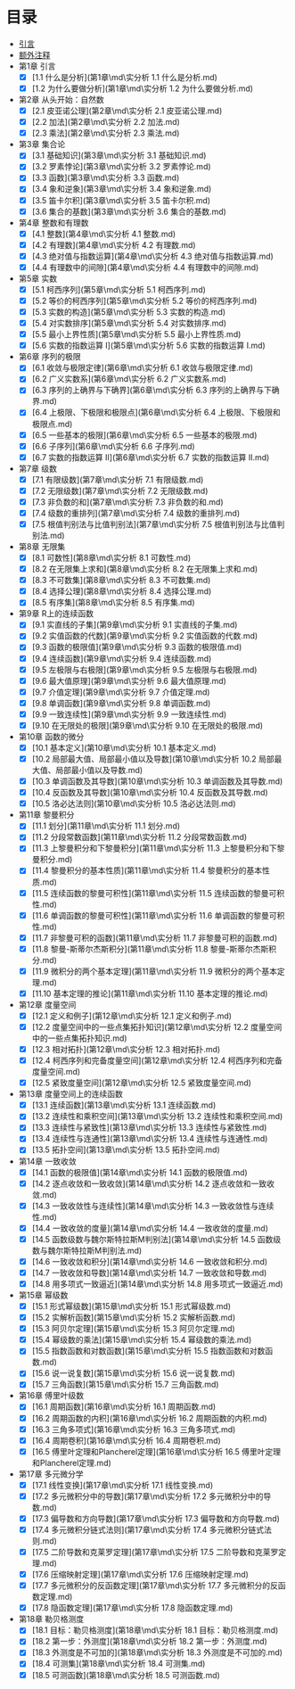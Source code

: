 # 目录

* [引言](README.md)
* [额外注释](额外注释\md\额外注释.md)
* 第1章 引言
  * [x] [1.1 什么是分析](第1章\md\实分析 1.1 什么是分析.md)
  * [x] [1.2 为什么要做分析](第1章\md\实分析 1.2 为什么要做分析.md)
* 第2章 从头开始：自然数
  * [x] [2.1 皮亚诺公理](第2章\md\实分析 2.1 皮亚诺公理.md)
  * [x] [2.2 加法](第2章\md\实分析 2.2 加法.md)
  * [x] [2.3 乘法](第2章\md\实分析 2.3 乘法.md)
* 第3章 集合论
  * [x] [3.1 基础知识](第3章\md\实分析 3.1 基础知识.md)
  * [x] [3.2 罗素悖论](第3章\md\实分析 3.2 罗素悖论.md)
  * [x] [3.3 函数](第3章\md\实分析 3.3 函数.md)
  * [x] [3.4 象和逆象](第3章\md\实分析 3.4 象和逆象.md)
  * [x] [3.5 笛卡尔积](第3章\md\实分析 3.5 笛卡尔积.md)
  * [x] [3.6 集合的基数](第3章\md\实分析 3.6 集合的基数.md)
* 第4章 整数和有理数
  * [x] [4.1 整数](第4章\md\实分析 4.1 整数.md)
  * [x] [4.2 有理数](第4章\md\实分析 4.2 有理数.md)
  * [x] [4.3 绝对值与指数运算](第4章\md\实分析 4.3 绝对值与指数运算.md)
  * [x] [4.4 有理数中的间隙](第4章\md\实分析 4.4 有理数中的间隙.md)
* 第5章 实数
  * [x] [5.1 柯西序列](第5章\md\实分析 5.1 柯西序列.md)
  * [x] [5.2 等价的柯西序列](第5章\md\实分析 5.2 等价的柯西序列.md)
  * [x] [5.3 实数的构造](第5章\md\实分析 5.3 实数的构造.md)
  * [x] [5.4 对实数排序](第5章\md\实分析 5.4 对实数排序.md)
  * [x] [5.5 最小上界性质](第5章\md\实分析 5.5 最小上界性质.md)
  * [x] [5.6 实数的指数运算 I](第5章\md\实分析 5.6 实数的指数运算 I.md)
* 第6章 序列的极限
  * [x] [6.1 收敛与极限定律](第6章\md\实分析 6.1 收敛与极限定律.md)
  * [x] [6.2 广义实数系](第6章\md\实分析 6.2 广义实数系.md)
  * [x] [6.3 序列的上确界与下确界](第6章\md\实分析 6.3 序列的上确界与下确界.md)
  * [x] [6.4 上极限、下极限和极限点](第6章\md\实分析 6.4 上极限、下极限和极限点.md)
  * [x] [6.5 一些基本的极限](第6章\md\实分析 6.5 一些基本的极限.md)
  * [x] [6.6 子序列](第6章\md\实分析 6.6 子序列.md)
  * [x] [6.7 实数的指数运算 II](第6章\md\实分析 6.7 实数的指数运算 II.md)
* 第7章 级数
  * [x] [7.1 有限级数](第7章\md\实分析 7.1 有限级数.md)
  * [x] [7.2 无限级数](第7章\md\实分析 7.2 无限级数.md)
  * [x] [7.3 非负数的和](第7章\md\实分析 7.3 非负数的和.md)
  * [x] [7.4 级数的重排列](第7章\md\实分析 7.4 级数的重排列.md)
  * [x] [7.5 根值判别法与比值判别法](第7章\md\实分析 7.5 根值判别法与比值判别法.md)
* 第8章 无限集
  * [x] [8.1 可数性](第8章\md\实分析 8.1 可数性.md)
  * [x] [8.2 在无限集上求和](第8章\md\实分析 8.2 在无限集上求和.md)
  * [x] [8.3 不可数集](第8章\md\实分析 8.3 不可数集.md)
  * [x] [8.4 选择公理](第8章\md\实分析 8.4 选择公理.md)
  * [x] [8.5 有序集](第8章\md\实分析 8.5 有序集.md)
* 第9章 R上的连续函数
  * [x] [9.1 实直线的子集](第9章\md\实分析 9.1 实直线的子集.md)
  * [x] [9.2 实值函数的代数](第9章\md\实分析 9.2 实值函数的代数.md)
  * [x] [9.3 函数的极限值](第9章\md\实分析 9.3 函数的极限值.md)
  * [x] [9.4 连续函数](第9章\md\实分析 9.4 连续函数.md)
  * [x] [9.5 左极限与右极限](第9章\md\实分析 9.5 左极限与右极限.md)
  * [x] [9.6 最大值原理](第9章\md\实分析 9.6 最大值原理.md)
  * [x] [9.7 介值定理](第9章\md\实分析 9.7 介值定理.md)
  * [x] [9.8 单调函数](第9章\md\实分析 9.8 单调函数.md)
  * [x] [9.9 一致连续性](第9章\md\实分析 9.9 一致连续性.md)
  * [x] [9.10 在无限处的极限](第9章\md\实分析 9.10 在无限处的极限.md)
* 第10章 函数的微分
  * [x] [10.1 基本定义](第10章\md\实分析 10.1 基本定义.md)
  * [x] [10.2 局部最大值、局部最小值以及导数](第10章\md\实分析 10.2 局部最大值、局部最小值以及导数.md)
  * [x] [10.3 单调函数及其导数](第10章\md\实分析 10.3 单调函数及其导数.md)
  * [x] [10.4 反函数及其导数](第10章\md\实分析 10.4 反函数及其导数.md)
  * [x] [10.5 洛必达法则](第10章\md\实分析 10.5 洛必达法则.md)
* 第11章 黎曼积分
  * [x] [11.1 划分](第11章\md\实分析 11.1 划分.md)
  * [x] [11.2 分段常数函数](第11章\md\实分析 11.2 分段常数函数.md)
  * [x] [11.3 上黎曼积分和下黎曼积分](第11章\md\实分析 11.3 上黎曼积分和下黎曼积分.md)
  * [x] [11.4 黎曼积分的基本性质](第11章\md\实分析 11.4 黎曼积分的基本性质.md)
  * [x] [11.5 连续函数的黎曼可积性](第11章\md\实分析 11.5 连续函数的黎曼可积性.md)
  * [x] [11.6 单调函数的黎曼可积性](第11章\md\实分析 11.6 单调函数的黎曼可积性.md)
  * [x] [11.7 非黎曼可积的函数](第11章\md\实分析 11.7 非黎曼可积的函数.md)
  * [x] [11.8 黎曼-斯蒂尔杰斯积分](第11章\md\实分析 11.8 黎曼-斯蒂尔杰斯积分.md)
  * [x] [11.9 微积分的两个基本定理](第11章\md\实分析 11.9 微积分的两个基本定理.md)
  * [x] [11.10 基本定理的推论](第11章\md\实分析 11.10 基本定理的推论.md)
* 第12章 度量空间
  * [x] [12.1 定义和例子](第12章\md\实分析 12.1 定义和例子.md)
  * [x] [12.2 度量空间中的一些点集拓扑知识](第12章\md\实分析 12.2 度量空间中的一些点集拓扑知识.md)
  * [x] [12.3 相对拓扑](第12章\md\实分析 12.3 相对拓扑.md)
  * [x] [12.4 柯西序列和完备度量空间](第12章\md\实分析 12.4 柯西序列和完备度量空间.md)
  * [x] [12.5 紧致度量空间](第12章\md\实分析 12.5 紧致度量空间.md)
* 第13章 度量空间上的连续函数
  * [x] [13.1 连续函数](第13章\md\实分析 13.1 连续函数.md)
  * [x] [13.2 连续性和乘积空间](第13章\md\实分析 13.2 连续性和乘积空间.md)
  * [x] [13.3 连续性与紧致性](第13章\md\实分析 13.3 连续性与紧致性.md)
  * [x] [13.4 连续性与连通性](第13章\md\实分析 13.4 连续性与连通性.md)
  * [x] [13.5 拓扑空间](第13章\md\实分析 13.5 拓扑空间.md)
* 第14章 一致收敛
  * [x] [14.1 函数的极限值](第14章\md\实分析 14.1 函数的极限值.md)
  * [x] [14.2 逐点收敛和一致收敛](第14章\md\实分析 14.2 逐点收敛和一致收敛.md)
  * [x] [14.3 一致收敛性与连续性](第14章\md\实分析 14.3 一致收敛性与连续性.md)
  * [x] [14.4 一致收敛的度量](第14章\md\实分析 14.4 一致收敛的度量.md)
  * [x] [14.5 函数级数与魏尔斯特拉斯M判别法](第14章\md\实分析 14.5 函数级数与魏尔斯特拉斯M判别法.md)
  * [x] [14.6 一致收敛和积分](第14章\md\实分析 14.6 一致收敛和积分.md)
  * [x] [14.7 一致收敛和导数](第14章\md\实分析 14.7 一致收敛和导数.md)
  * [x] [14.8 用多项式一致逼近](第14章\md\实分析 14.8 用多项式一致逼近.md)
* 第15章 幂级数
  * [x] [15.1 形式幂级数](第15章\md\实分析 15.1 形式幂级数.md)
  * [x] [15.2 实解析函数](第15章\md\实分析 15.2 实解析函数.md)
  * [x] [15.3 阿贝尔定理](第15章\md\实分析 15.3 阿贝尔定理.md)
  * [x] [15.4 幂级数的乘法](第15章\md\实分析 15.4 幂级数的乘法.md)
  * [x] [15.5 指数函数和对数函数](第15章\md\实分析 15.5 指数函数和对数函数.md)
  * [x] [15.6 说一说复数](第15章\md\实分析 15.6 说一说复数.md)
  * [x] [15.7 三角函数](第15章\md\实分析 15.7 三角函数.md)
* 第16章 傅里叶级数
  * [x] [16.1 周期函数](第16章\md\实分析 16.1 周期函数.md)
  * [x] [16.2 周期函数的内积](第16章\md\实分析 16.2 周期函数的内积.md)
  * [x] [16.3 三角多项式](第16章\md\实分析 16.3 三角多项式.md)
  * [x] [16.4 周期卷积](第16章\md\实分析 16.4 周期卷积.md)
  * [x] [16.5 傅里叶定理和Plancherel定理](第16章\md\实分析 16.5 傅里叶定理和Plancherel定理.md)
* 第17章 多元微分学
  * [x] [17.1 线性变换](第17章\md\实分析 17.1 线性变换.md)
  * [x] [17.2 多元微积分中的导数](第17章\md\实分析 17.2 多元微积分中的导数.md)
  * [x] [17.3 偏导数和方向导数](第17章\md\实分析 17.3 偏导数和方向导数.md)
  * [x] [17.4 多元微积分链式法则](第17章\md\实分析 17.4 多元微积分链式法则.md)
  * [x] [17.5 二阶导数和克莱罗定理](第17章\md\实分析 17.5 二阶导数和克莱罗定理.md)
  * [x] [17.6 压缩映射定理](第17章\md\实分析 17.6 压缩映射定理.md)
  * [x] [17.7 多元微积分的反函数定理](第17章\md\实分析 17.7 多元微积分的反函数定理.md)
  * [x] [17.8 隐函数定理](第17章\md\实分析 17.8 隐函数定理.md)
* 第18章 勒贝格测度
  * [x] [18.1 目标：勒贝格测度](第18章\md\实分析 18.1 目标：勒贝格测度.md)
  * [x] [18.2 第一步：外测度](第18章\md\实分析 18.2 第一步：外测度.md)
  * [x] [18.3 外测度是不可加的](第18章\md\实分析 18.3 外测度是不可加的.md)
  * [x] [18.4 可测集](第18章\md\实分析 18.4 可测集.md)
  * [x] [18.5 可测函数](第18章\md\实分析 18.5 可测函数.md)